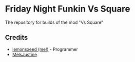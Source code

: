# Friday Night Funkin Vs Square

The repository for builds of the mod "Vs Square"

## Credits 

- [lemonsxeed (me!)](https://www.youtube.com/channel/UC99-pSPChLvN5BUX64JpZRg) - Programmer
- [MeIsJustine](https://www.youtube.com/watch?v=dQw4w9WgXcQ)
